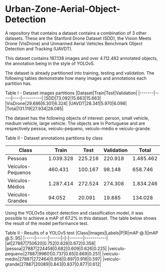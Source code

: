 # Urban-Zone-Aerial-Object-Detection
A repository that contains a dataset contains a combination of 3 other datasets. These are the Stanford Drone Dataset (SDD), the Vision Meets Drone (VisDrone) and Unmanned Aerial Vehicles Benchmark Object Detection and Tracking (UAVDT).

This dataset contains 187.138 images and over 4.112.482 annotated objects, the annotation being in the style of YOLOv5.

The dataset is already partitioned into training, testing and validation. The following tables demonstrate how many images and annotations each partition has.

Table I - Dataset images partitions
|Dataset|Train|Test|Validation|
|-------|-----|----|----------|
|SDD|73.092|15.663|15.663|
|VisDrone|29.686|6.301|6.324|
|UAVDT|28.341|5.970|6.098|
|Total|131.119|27.934|28.085|

The dataset has the following objects of interest: person, small vehicle, medium vehicle, large vehicle. The objects are in Portuguese and are respectively pessoa, veículo-pequeno, veículo-médio e veículo-grande.

Table II - Dataset annotations partitions by class

|Class|Train|Test|Validation|Total|
|-----|-----|----|----------|-----|
|Pessoas|1.039.328|225.216|220.918|1.485.462| 
|Veículos-Pequenos|460.431|100.167|98.148|658.746|
|Veículos-Médios|1.287.414|272.524|274.308|1.834.246|
|Veículos-Grandes|94.052|20.091|19.885|134.028|

Using the YOLOv5s object detection and classification model, it was possible to achieve a mAP of 67.2% in this dataset. The table below shows the result of the model performance test.

Table II - Results of a YOLOv5 test
|Class|Images|Labels|P|R|mAP @.5|mAP @.5:.95|
|-----|------|------|-|-|-------|-----------|
|all|27887|750620|0.752|0.628|0.672|0.358|
|pessoa|27887|224458|0.682|0.609|0.626|0.225|
|veiculo-pequeno|27887|99601|0.737|0.65|0.669|0.251|
|veiculo-medio|27887|272464|0.856|0.897|0.916|0.597|
|veiculo-grande|27887|20089|0.843|0.837|0.877|0.612|
